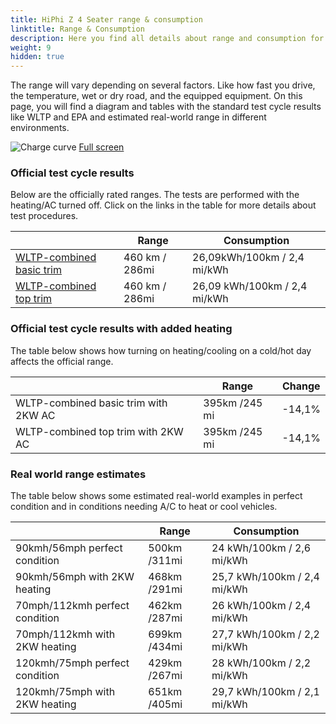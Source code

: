 ```yaml
---
title: HiPhi Z 4 Seater range & consumption
linktitle: Range & Consumption
description: Here you find all details about range and consumption for HiPhi Z 4 Seater.
weight: 9
hidden: true
---
```

<!-- markdownlint-disable MD033 -->
<object type="image/svg+xml" data="../modelnavigation.svg"></object>

The range will vary depending on several factors. Like how fast you drive, the temperature, wet or dry road, and the equipped equipment. On this page, you will find a diagram and tables with the standard test cycle results like WLTP and EPA and estimated real-world range in different environments. 

![Charge curve](../range.svg  "Range information")
[Full screen](../range.svg)

### Official test cycle results

Below are the officially rated ranges. The tests are performed with the heating/AC turned off. Click on the links in the table for more details about test procedures. 

| | Range  | Consumption  |
|----|-----|------|
| [WLTP-combined basic trim](../../../../../guides/understandingrange/wltp/) | 460 km / 286mi |26,09kWh/100km / 2,4 mi/kWh | 
| [WLTP-combined top trim](../../../../../guides/understandingrange/wltp/) | 460 km / 286mi | 26,09 kWh/100km / 2,4 mi/kWh | 

### Official test cycle results with added heating

The table below shows how turning on heating/cooling on a cold/hot day affects the official range. 

| | Range  | Change  |
|----|-----|------|
| WLTP-combined basic trim with 2KW AC | 395km /245 mi | -14,1%|
| WLTP-combined top trim with 2KW AC | 395km /245 mi | -14,1%|

### Real world range estimates

The table below shows some estimated real-world examples in perfect condition and in conditions needing A/C to heat or cool vehicles. 

| | Range  | Consumption  |
|----|-----|------|
| 90kmh/56mph perfect condition | 500km /311mi| 24 kWh/100km / 2,6 mi/kWh |
| 90kmh/56mph with 2KW heating | 468km /291mi| 25,7 kWh/100km / 2,4 mi/kWh |
| 70mph/112kmh perfect condition | 462km /287mi| 26 kWh/100km / 2,4 mi/kWh|
| 70mph/112kmh with 2KW heating | 699km /434mi| 27,7 kWh/100km / 2,2 mi/kWh  |
| 120kmh/75mph perfect condition | 429km /267mi| 28 kWh/100km / 2,2 mi/kWh |
| 120kmh/75mph with 2KW heating | 651km /405mi| 29,7 kWh/100km / 2,1 mi/kWh |
